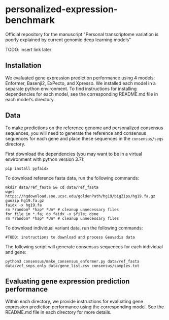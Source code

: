 # personalized-expression-benchmark
Official repository for the manuscript
"Personal transcriptome variation is poorly explained by current genomic deep learning models"

TODO: insert link later

## Installation
We evaluated gene expression prediction performance using 4 models: Enformer, Basenji2, ExPecto, and Xpresso. We installed each model in a separate python environment. To find instructions for installing dependencies for each model, see the corresponding README.md file in each model's directory.

## Data
To make predictions on the reference genome and personalized consensus sequences, you will need to generate the reference and consensus sequences for each gene and place these sequences in the `consensus/seqs` directory. 

First download the dependencies (you may want to be in a virtual environment with python version 3.7):
```
pip install pyfaidx
```

To download reference fasta data, run the following commands:
```
mkdir data/ref_fasta && cd data/ref_fasta
wget https://hgdownload.soe.ucsc.edu/goldenPath/hg19/bigZips/hg19.fa.gz
gunzip hg19.fa.gz 
faidx -x hg19.fa 
rm *random* *hap* *Un* # cleanup unnecessary files
for file in *.fa; do faidx -x $file; done
rm *random* *hap* *Un* # cleanup unnecessary files
```

To download individual variant data, run the following commands:
```
#TODO: instructions to download and process Geuvadis data
```

The following script will generate consensus sequences for each individual and gene:
```
python3 consensus/make_consensus_enformer.py data/ref_fasta data/vcf_snps_only data/gene_list.csv consensus/samples.txt
```

## Evaluating gene expression prediction performance
Within each directory, we provide instructions for evaluating gene expression prediction performance using the corresponding model. See the README.md file in each directory for more details.
